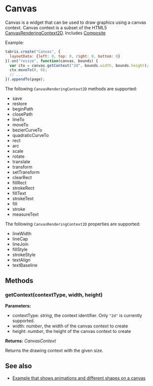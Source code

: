 ---
---
# Canvas
Canvas is a widget that can be used to draw graphics using a canvas context. Canvas context is a subset of the HTML5 [CanvasRenderingContext2D](https://developer.mozilla.org/en/docs/Web/API/CanvasRenderingContext2D).
Includes [Composite](Composite.md)

Example:

```javascript
tabris.create("Canvas", {
  layoutData: {left: 0, top: 0, right: 0, bottom: 0}
}).on("resize", function(canvas, bounds) {
  var ctx = canvas.getContext("2d", bounds.width, bounds.height);
  ctx.moveTo(0, 0);
  // ...
}).appendTo(page);
```

The following `CanvasRenderingContext2D` methods are supported:

* save
* restore
* beginPath
* closePath
* lineTo
* moveTo
* bezierCurveTo
* quadraticCurveTo
* rect
* arc
* scale
* rotate
* translate
* transform
* setTransform
* clearRect
* fillRect
* strokeRect
* fillText
* strokeText
* fill
* stroke
* measureText

The following `CanvasRenderingContext2D` properties are supported:

* lineWidth
* lineCap
* lineJoin
* fillStyle
* strokeStyle
* textAlign
* textBaseline

## Methods
### getContext(contextType, width, height)


**Parameters:**

- contextType: *string*, the context identifier. Only `"2d"` is currently supported.
- width: *number*, the width of the canvas context to create
- height: *number*, the height of the canvas context to create

**Returns:** *CanvasContext*

Returns the drawing context with the given size.


## See also
- [Example that shows animations and different shapes on a canvas](https://github.com/eclipsesource/tabris-js/tree/v1.4.0/examples/canvas)
